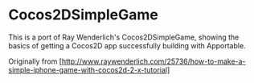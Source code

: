 Cocos2DSimpleGame
=================

This is a port of Ray Wenderlich's Cocos2DSimpleGame, showing the basics of getting a Cocos2D app successfully building with Apportable.

Originally from [http://www.raywenderlich.com/25736/how-to-make-a-simple-iphone-game-with-cocos2d-2-x-tutorial]
